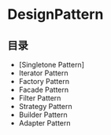 # DesignPattern
## 目录
* [Singletone Pattern]
* Iterator Pattern 
* Factory Pattern
* Facade Pattern
* Filter Pattern
* Strategy Pattern
* Builder Pattern
* Adapter Pattern
